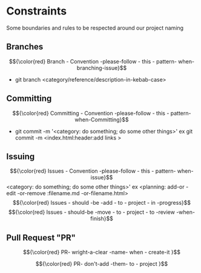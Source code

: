 # Constraints

Some boundaries and rules to be respected around our project naming

## Branches

$${\color{red}  Branch - Convention -please-follow - this - pattern- when- branching-issue}$$

- git branch <category/reference/description-in-kebab-case>

## Committing

$${\color{red}  Committing - Convention -please-follow - this - pattern- when-Committing}$$

- git commit -m '<category: do something; do some other things>' ex git commit
  -m <index.html:header:add links >

## Issuing

$${\color{red}  Issues - Convention -please-follow - this - pattern- when-issue}$$
<category: do something; do some other things>' ex <planning: add-or -edit
-or-remove :filename.md -or-filename.html>
$${\color{red}  Issues - should -be -add  - to  - project - in -progress}$$
$${\color{red}  Issues - should-be -move  - to  - project - to -review -when-finish}$$

## Pull Request "PR"

$${\color{red}  PR- wright-a-clear  -name- when  - create-it  }$$

$${\color{red}  PR- don't-add  -them- to  - project  }$$

